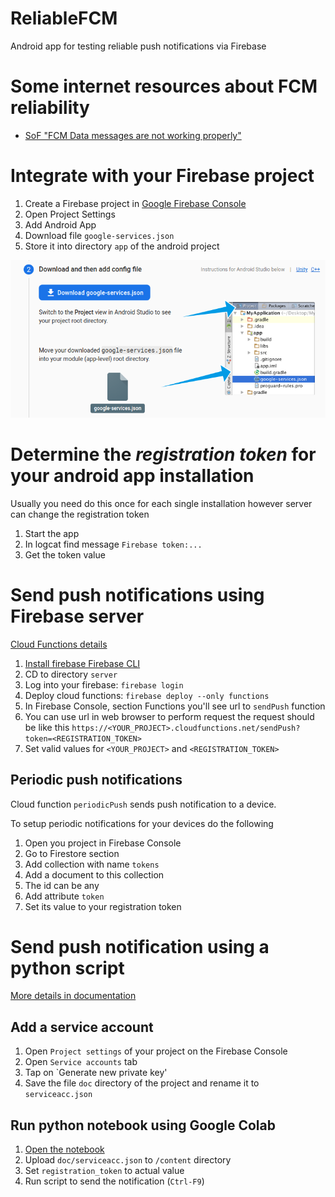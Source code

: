 # ReliableFCM
Android app for testing reliable push notifications via Firebase

# Some internet resources about FCM reliability

* [SoF "FCM Data messages are not working properly"](https://stackoverflow.com/a/51460792/120574)

# Integrate with your Firebase project

1. Create a Firebase project in [Google Firebase Console](https://console.firebase.google.com/)
2. Open Project Settings
3. Add Android App
4. Download file `google-services.json`
5. Store it into directory `app` of the android project

![Copy google-services.json](doc/googleservices.png)

# Determine the *registration token* for your android app installation

Usually you need do this once for each single installation however server can change the registration token

1. Start the app
2. In logcat find message `Firebase token:...`
3. Get the token value

# Send push notifications using Firebase server

[Cloud Functions details](https://firebase.google.com/docs/functions/get-started)

1. [Install firebase Firebase CLI](https://firebase.google.com/docs/functions/get-started#set-up-node.js-and-the-firebase-cli)
2. CD to directory `server`
3. Log into your firebase: `firebase login`
4. Deploy cloud functions: `firebase deploy --only functions`
5. In Firebase Console, section Functions you'll see url to `sendPush` function
6. You can use url in web browser to perform request the request should be like this `https://<YOUR_PROJECT>.cloudfunctions.net/sendPush?token=<REGISTRATION_TOKEN>`
7. Set valid values for `<YOUR_PROJECT>` and `<REGISTRATION_TOKEN>`

## Periodic push notifications

Cloud function `periodicPush` sends push notification to a device.

To setup periodic notifications for your devices do the following

1. Open you project in Firebase Console
2. Go to Firestore section
3. Add collection with name `tokens`
4. Add a document to this collection
5. The id can be any
6. Add attribute `token`
7. Set its value to your registration token

# Send push notification using a python script

[More details in documentation](https://firebase.google.com/docs/cloud-messaging/send-message)

## Add a service account

1. Open `Project settings` of your project on the Firebase Console
2. Open `Service accounts` tab
3. Tap on `Generate new private key'
4. Save the file `doc` directory of the project and rename it to `serviceacc.json`

## Run python notebook using Google Colab

1. [Open the notebook](https://colab.research.google.com/drive/1qqSnWrt0X4iti273Y-XBSkh33V6hJdS6?usp=sharing)
2. Upload `doc/serviceacc.json` to `/content` directory
3. Set `registration_token` to actual value
4. Run script to send the notification (`Ctrl-F9`)
